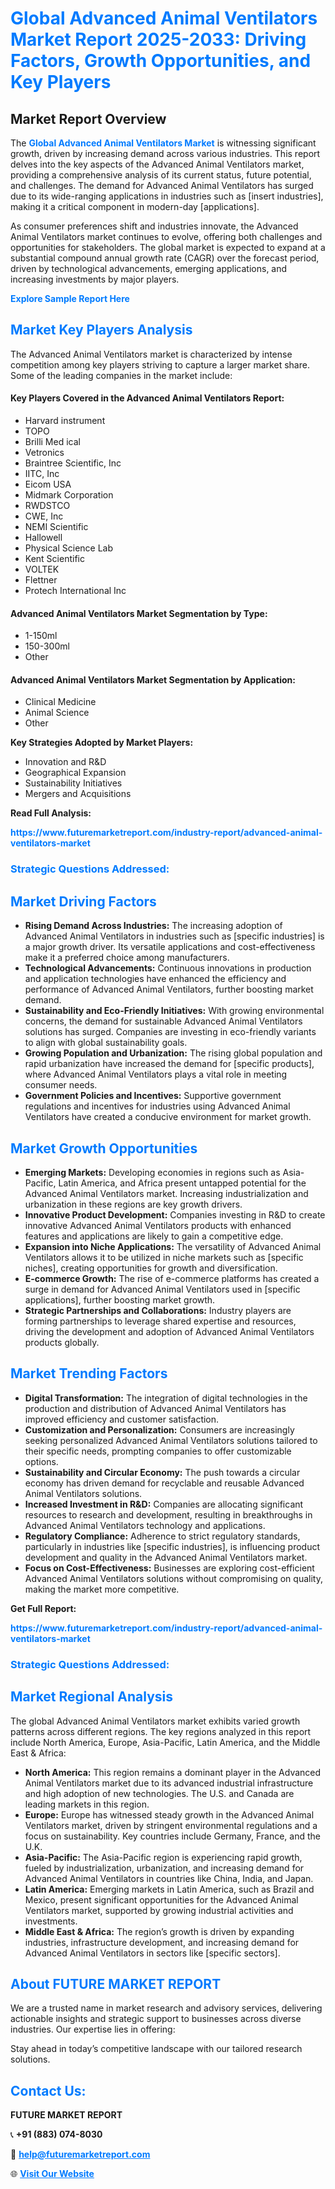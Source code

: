 <h1 style="color: #007BFF;">Global Advanced Animal Ventilators Market Report 2025-2033: Driving Factors, Growth Opportunities, and Key Players</h1>

<section id="overview">
<h2>Market Report Overview</h2>
<p>The <a href="https://www.futuremarketreport.com/industry-report/advanced-animal-ventilators-market" style="color: #007BFF; text-decoration: none;"><strong>Global Advanced Animal Ventilators Market</strong></a> is witnessing significant growth, driven by increasing demand across various industries. This report delves into the key aspects of the Advanced Animal Ventilators market, providing a comprehensive analysis of its current status, future potential, and challenges. The demand for Advanced Animal Ventilators has surged due to its wide-ranging applications in industries such as [insert industries], making it a critical component in modern-day [applications].</p>
<p>As consumer preferences shift and industries innovate, the Advanced Animal Ventilators market continues to evolve, offering both challenges and opportunities for stakeholders. The global market is expected to expand at a substantial compound annual growth rate (CAGR) over the forecast period, driven by technological advancements, emerging applications, and increasing investments by major players.</p>
</section>

<section id="overview">
<p><a href="https://www.futuremarketreport.com/request-sample/reportId=32767" style="color: #007BFF; text-decoration: none;"><strong>Explore Sample Report Here</strong></a></p>
</section>

<section id="key-players">
<h2 style="color: #007BFF;">Market Key Players Analysis</h2>
<p>The Advanced Animal Ventilators market is characterized by intense competition among key players striving to capture a larger market share. Some of the leading companies in the market include:</p>
<h4>Key Players Covered in the Advanced Animal Ventilators Report:</h4>
<ul><li>Harvard instrument</li><li>TOPO</li><li>Brilli Med ical</li><li>Vetronics</li><li>Braintree Scientific, Inc</li><li>IITC, Inc</li><li>Eicom USA</li><li>Midmark Corporation</li><li>RWDSTCO</li><li>CWE, Inc</li><li>NEMI Scientific</li><li>Hallowell</li><li>Physical Science Lab</li><li>Kent Scientific</li><li>VOLTEK</li><li>Flettner</li><li>Protech International Inc</li></ul>
<h4>Advanced Animal Ventilators Market Segmentation by Type:</h4>
<ul><li>1-150ml</li><li>150-300ml</li><li>Other</li></ul>

<h4>Advanced Animal Ventilators Market Segmentation by Application:</h4>
<ul><li>Clinical Medicine</li><li>Animal Science</li><li>Other</li></ul>
<p><strong>Key Strategies Adopted by Market Players:</strong></p>
<ul>
<li>Innovation and R&D</li>
<li>Geographical Expansion</li>
<li>Sustainability Initiatives</li>
<li>Mergers and Acquisitions</li>
</ul>
</section>

<section>
<p><strong>Read Full Analysis: </strong></p><a href="https://www.futuremarketreport.com/industry-report/advanced-animal-ventilators-market" style="color: #007BFF; text-decoration: none;"><strong>https://www.futuremarketreport.com/industry-report/advanced-animal-ventilators-market</strong></a>
<h3 style="color: #007BFF;">Strategic Questions Addressed:</h3>
</section>

<section id="driving-factors">
<h2 style="color: #007BFF;">Market Driving Factors</h2>
<ul>
<li><strong>Rising Demand Across Industries:</strong> The increasing adoption of Advanced Animal Ventilators in industries such as [specific industries] is a major growth driver. Its versatile applications and cost-effectiveness make it a preferred choice among manufacturers.</li>
<li><strong>Technological Advancements:</strong> Continuous innovations in production and application technologies have enhanced the efficiency and performance of Advanced Animal Ventilators, further boosting market demand.</li>
<li><strong>Sustainability and Eco-Friendly Initiatives:</strong> With growing environmental concerns, the demand for sustainable Advanced Animal Ventilators solutions has surged. Companies are investing in eco-friendly variants to align with global sustainability goals.</li>
<li><strong>Growing Population and Urbanization:</strong> The rising global population and rapid urbanization have increased the demand for [specific products], where Advanced Animal Ventilators plays a vital role in meeting consumer needs.</li>
<li><strong>Government Policies and Incentives:</strong> Supportive government regulations and incentives for industries using Advanced Animal Ventilators have created a conducive environment for market growth.</li>
</ul>
</section>

<section id="growth-opportunities">
<h2 style="color: #007BFF;">Market Growth Opportunities</h2>
<ul>
<li><strong>Emerging Markets:</strong> Developing economies in regions such as Asia-Pacific, Latin America, and Africa present untapped potential for the Advanced Animal Ventilators market. Increasing industrialization and urbanization in these regions are key growth drivers.</li>
<li><strong>Innovative Product Development:</strong> Companies investing in R&D to create innovative Advanced Animal Ventilators products with enhanced features and applications are likely to gain a competitive edge.</li>
<li><strong>Expansion into Niche Applications:</strong> The versatility of Advanced Animal Ventilators allows it to be utilized in niche markets such as [specific niches], creating opportunities for growth and diversification.</li>
<li><strong>E-commerce Growth:</strong> The rise of e-commerce platforms has created a surge in demand for Advanced Animal Ventilators used in [specific applications], further boosting market growth.</li>
<li><strong>Strategic Partnerships and Collaborations:</strong> Industry players are forming partnerships to leverage shared expertise and resources, driving the development and adoption of Advanced Animal Ventilators products globally.</li>
</ul>
</section>

<section id="trending-factors">
<h2 style="color: #007BFF;">Market Trending Factors</h2>
<ul>
<li><strong>Digital Transformation:</strong> The integration of digital technologies in the production and distribution of Advanced Animal Ventilators has improved efficiency and customer satisfaction.</li>
<li><strong>Customization and Personalization:</strong> Consumers are increasingly seeking personalized Advanced Animal Ventilators solutions tailored to their specific needs, prompting companies to offer customizable options.</li>
<li><strong>Sustainability and Circular Economy:</strong> The push towards a circular economy has driven demand for recyclable and reusable Advanced Animal Ventilators solutions.</li>
<li><strong>Increased Investment in R&D:</strong> Companies are allocating significant resources to research and development, resulting in breakthroughs in Advanced Animal Ventilators technology and applications.</li>
<li><strong>Regulatory Compliance:</strong> Adherence to strict regulatory standards, particularly in industries like [specific industries], is influencing product development and quality in the Advanced Animal Ventilators market.</li>
<li><strong>Focus on Cost-Effectiveness:</strong> Businesses are exploring cost-efficient Advanced Animal Ventilators solutions without compromising on quality, making the market more competitive.</li>
</ul>
</section>

<section>
<p><strong>Get Full Report: </strong></p><a href="https://www.futuremarketreport.com/industry-report/advanced-animal-ventilators-market" style="color: #007BFF; text-decoration: none;"><strong>https://www.futuremarketreport.com/industry-report/advanced-animal-ventilators-market</strong></a>
<h3 style="color: #007BFF;">Strategic Questions Addressed:</h3>
</section>


<section id="regional-analysis">
<h2 style="color: #007BFF;">Market Regional Analysis</h2>
<p>The global Advanced Animal Ventilators market exhibits varied growth patterns across different regions. The key regions analyzed in this report include North America, Europe, Asia-Pacific, Latin America, and the Middle East & Africa:</p>
<ul>
<li><strong>North America:</strong> This region remains a dominant player in the Advanced Animal Ventilators market due to its advanced industrial infrastructure and high adoption of new technologies. The U.S. and Canada are leading markets in this region.</li>
<li><strong>Europe:</strong> Europe has witnessed steady growth in the Advanced Animal Ventilators market, driven by stringent environmental regulations and a focus on sustainability. Key countries include Germany, France, and the U.K.</li>
<li><strong>Asia-Pacific:</strong> The Asia-Pacific region is experiencing rapid growth, fueled by industrialization, urbanization, and increasing demand for Advanced Animal Ventilators in countries like China, India, and Japan.</li>
<li><strong>Latin America:</strong> Emerging markets in Latin America, such as Brazil and Mexico, present significant opportunities for the Advanced Animal Ventilators market, supported by growing industrial activities and investments.</li>
<li><strong>Middle East & Africa:</strong> The region’s growth is driven by expanding industries, infrastructure development, and increasing demand for Advanced Animal Ventilators in sectors like [specific sectors].</li>
</ul>
</section>

<footer>
<h2 style="color: #007BFF;">About FUTURE MARKET REPORT</h2>
<p>We are a trusted name in market research and advisory services, delivering actionable insights and strategic support to businesses across diverse industries. Our expertise lies in offering:</p>

<p>Stay ahead in today’s competitive landscape with our tailored research solutions.</p>

<h2 style="color: #007BFF;">Contact Us:</h2>
<p><strong>FUTURE MARKET REPORT</strong></p>
<p>📞 <strong>+91 (883) 074-8030</strong></p>
<p>📧 <strong><a href="mailto:help@futuremarketreport.com" style="color: #007BFF;">help@futuremarketreport.com</a></strong></p>
<p>🌐 <strong><a href="https://www.futuremarketreport.com/" style="color: #007BFF;">Visit Our Website</a></strong></p>
</footer>